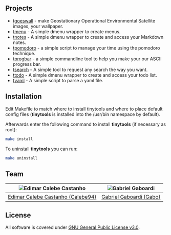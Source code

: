 ## Projects

* [tgoeswall](/projects/tgoeswall/) - make Geostationary Operational Environmental Satellite images, your wallpaper.
* [tmenu](/projects/tmenu) - A simple dmenu wrapper to create menus.
* [tnotes](/projects/tnotes/) - A simple dmenu wrapper to create and access your Markdown notes.
* [tpomodoro](/projects/tpomodoro/) - a simple script to manage your time using the pomodoro technique.
* [tprogbar](/projects/tprogbar/) - a simple commandline tool to help you make your our ASCII progress bar.
* [tsearch](/Projects/tsearch/) - A simple tool to request any search the way you want.
* [ttodo](/projects/ttdodo/) - A simple dmenu wrapper to create and access your todo list.
* [tyaml](/projects/tyaml/) - A simple script to parse a yaml file.

## Installation

Edit Makefile to match where to install tinytools and where to place default config files (**tinytools** is installed into the /usr/bin namespace by default).

Afterwards enter the following command to install **tinytools** (if necessary as root):

```bash
make install
```

To uninstall **tinytools** you can run:

```bash
make uninstall
```

## Team

| <img src="https://github.com/Calebe94.png?size=200" alt="Edimar Calebe Castanho"> | <img src="https://github.com/gbgabo.png?size=200" alt="Gabriel Gaboardi"> | 
|:---------------------------------------------------------------------------------:|:-------------------------------------------------------------------------:|
| [Edimar Calebe Castanho (Calebe94)](https://github.com/Calebe94)                  | [Gabriel Gaboardi (Gabo)](https://github.com/gbgabo)                      |

## License

All software is covered under [GNU General Public License v3.0](https://www.gnu.org/licenses/gpl-3.0.en.html).

